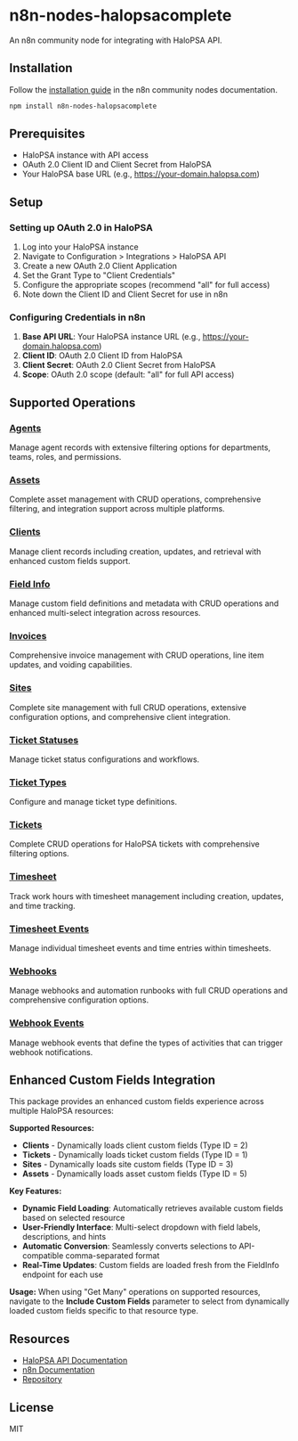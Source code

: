 # n8n-nodes-halopsacomplete

An n8n community node for integrating with HaloPSA API.

## Installation

Follow the [installation guide](https://docs.n8n.io/integrations/community-nodes/installation/) in the n8n community nodes documentation.

```bash
npm install n8n-nodes-halopsacomplete
```

## Prerequisites

- HaloPSA instance with API access
- OAuth 2.0 Client ID and Client Secret from HaloPSA
- Your HaloPSA base URL (e.g., https://your-domain.halopsa.com)

## Setup

### Setting up OAuth 2.0 in HaloPSA

1. Log into your HaloPSA instance
2. Navigate to Configuration > Integrations > HaloPSA API
3. Create a new OAuth 2.0 Client Application
4. Set the Grant Type to "Client Credentials"
5. Configure the appropriate scopes (recommend "all" for full access)
6. Note down the Client ID and Client Secret for use in n8n

### Configuring Credentials in n8n

1. **Base API URL**: Your HaloPSA instance URL (e.g., https://your-domain.halopsa.com)
2. **Client ID**: OAuth 2.0 Client ID from HaloPSA
3. **Client Secret**: OAuth 2.0 Client Secret from HaloPSA
4. **Scope**: OAuth 2.0 scope (default: "all" for full API access)

## Supported Operations

### [Agents](./docs/agents.md)
Manage agent records with extensive filtering options for departments, teams, roles, and permissions.

### [Assets](./docs/assets.md)
Complete asset management with CRUD operations, comprehensive filtering, and integration support across multiple platforms.

### [Clients](./docs/clients.md) 
Manage client records including creation, updates, and retrieval with enhanced custom fields support.

### [Field Info](./docs/field-info.md)
Manage custom field definitions and metadata with CRUD operations and enhanced multi-select integration across resources.

### [Invoices](./docs/invoices.md)
Comprehensive invoice management with CRUD operations, line item updates, and voiding capabilities.

### [Sites](./docs/sites.md)
Complete site management with full CRUD operations, extensive configuration options, and comprehensive client integration.

### [Ticket Statuses](./docs/ticket-statuses.md)
Manage ticket status configurations and workflows.

### [Ticket Types](./docs/ticket-types.md)
Configure and manage ticket type definitions.

### [Tickets](./docs/tickets.md)
Complete CRUD operations for HaloPSA tickets with comprehensive filtering options.

### [Timesheet](./docs/timesheet.md)
Track work hours with timesheet management including creation, updates, and time tracking.

### [Timesheet Events](./docs/timesheet-event.md)
Manage individual timesheet events and time entries within timesheets.

### [Webhooks](./docs/webhooks.md)
Manage webhooks and automation runbooks with full CRUD operations and comprehensive configuration options.

### [Webhook Events](./docs/webhookEvents.md)
Manage webhook events that define the types of activities that can trigger webhook notifications.

## Enhanced Custom Fields Integration

This package provides an enhanced custom fields experience across multiple HaloPSA resources:

**Supported Resources:**
- **Clients** - Dynamically loads client custom fields (Type ID = 2)
- **Tickets** - Dynamically loads ticket custom fields (Type ID = 1) 
- **Sites** - Dynamically loads site custom fields (Type ID = 3)
- **Assets** - Dynamically loads asset custom fields (Type ID = 5)

**Key Features:**
- **Dynamic Field Loading**: Automatically retrieves available custom fields based on selected resource
- **User-Friendly Interface**: Multi-select dropdown with field labels, descriptions, and hints
- **Automatic Conversion**: Seamlessly converts selections to API-compatible comma-separated format
- **Real-Time Updates**: Custom fields are loaded fresh from the FieldInfo endpoint for each use

**Usage:**
When using "Get Many" operations on supported resources, navigate to the **Include Custom Fields** parameter to select from dynamically loaded custom fields specific to that resource type.

## Resources

- [HaloPSA API Documentation](https://haloitsm.com/api)
- [n8n Documentation](https://docs.n8n.io)
- [Repository](https://github.com/redanthrax/halopsa-node)

## License

MIT

